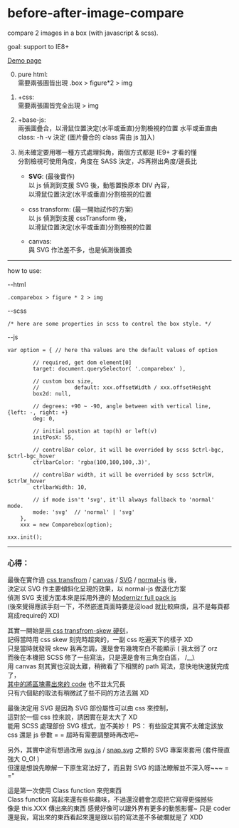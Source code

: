 before-after-image-compare
==========================

compare 2 images in a box (with javascript &amp; scss).

goal: support to IE8+

[Demo page](http://rplus.github.io/before-after-image-compare/assets/)

0. pure html:  
    需要兩張圖皆出現
    .box > figure*2 > img

1. +css:  
    需要兩張圖皆完全出現 > img

2. +base-js:  
    兩張圖疊合，以滑鼠位置決定(水平或垂直)分割檢視的位置
    水平或垂直由 class: -h -v 決定
    (圖片疊合的 class 需由 js 加入)

3. 尚未確定要用哪一種方式處理斜角，兩個方式都是 IE9+ 才看的懂  
    分割檢視可使用角度，角度在 SASS 決定，JS再撈出角度/邊長比
    + **SVG**: (最後實作)  
        以 js 偵測到支援 SVG 後，動態置換原本 DIV 內容，  
        以滑鼠位置決定(水平或垂直)分割檢視的位置

    + css transform: (最一開始試作的方案)  
        以 js 偵測到支援 cssTransform 後，  
        以滑鼠位置決定(水平或垂直)分割檢視的位置

    + canvas:  
        與 SVG 作法差不多，也是偵測後置換

---
how to use:

--html

    .comparebox > figure * 2 > img

--scss

    /* here are some properties in scss to control the box style. */

--js

    var option = { // here tha values are the default values of option

            // required, get dom element[0]
            target: document.querySelector( '.comparebox' ),

            // custom box size,
            //           default: xxx.offsetWidth / xxx.offsetHeight
            box2d: null,

            // degrees: +90 ~ -90, angle between with vertical line, {left: -, right: +}
            deg: 0,

            // initial postion at top(h) or left(v)
            initPosX: 55,

            // controlBar color, it will be overrided by scss $ctrl-bgc, $ctrl-bgc_hover
            ctrlbarColor: 'rgba(100,100,100,.3)',

            // controlBar width, it will be overrided by scss $ctrlW, $ctrlW_hover
            ctrlbarWidth: 10,

            // if mode isn't 'svg', it'll always fallback to 'normal' mode.
            mode: 'svg'  // 'normal' | 'svg'
        },
        xxx = new Comparebox(option);

    xxx.init();

---

### 心得：

最後在實作過 [css transfrom](https://github.com/Rplus/before-after-image-compare/tree/cssTransformDONE) / [canvas](https://github.com/Rplus/before-after-image-compare/tree/canvasDONE) / [SVG](https://github.com/Rplus/before-after-image-compare/tree/svgDONE) / [normal-js](https://github.com/Rplus/before-after-image-compare/tree/normalCompare) 後，  
決定以 SVG 作主要傾斜化呈現的效果，以 normal-js 做退化方案  
偵測 SVG 支援方面本來是採用外連的 [Modernizr full pack js](http://cdnjs.cloudflare.com/ajax/libs/modernizr/2.7.1/modernizr.min.js)  
(後來覺得應該手刻一下，不然嵌進頁面時要是沒load 就比較麻煩，且不是每頁都寫成require的 XD)

其實一開始是[用 css transfrom-skew 硬刻](http://codepen.io/Rplus/pen/isvDK)，  
記得當時用 css skew 刻完時超爽的，一副 css 吃遍天下的樣子 XD  
只是當時就發現 skew 我再怎調，還是會有幾塊空白不能顯示 ( 我太弱了 orz  
而後在本機把 SCSS 修了一些寫法，只是還是會有三角空白區， /__\  
用 canvas 刻其實也沒說太難，稍微看了下相關的 path 寫法，意快地快速就完成了，  
[其中的將區塊畫出來的 code](https://github.com/Rplus/before-after-image-compare/blob/canvasDONE/assets/script/app.js#L74) 也不並太冗長  
只有六個點的取法有稍微試了些不同的方法去踹 XD

最後決定用 SVG 是因為 SVG 部份屬性可以由 css 來控制，  
這對於一個 css 控來說，誘因實在是太大了 XD  
能用 SCSS 處理部份 SVG 樣式，豈不美妙！
PS： 有些設定其實不太確定該放 css 還是 js 參數 = = 屆時有需要調整時再改吧~

另外，其實中途有想過改用 [svg.js](http://svgjs.com/) / [snap.svg](http://snapsvg.io/start/) 之類的 SVG 專案來套用 (套件簡直強大 O_O! )  
但還是想說先瞭解一下原生寫法好了，而且對 SVG 的語法瞭解並不深入呀~~~ = ="

這是第一次使用 Class function 來兜東西  
Class function 寫起來還有些些趣味，不過還沒體會怎麼把它寫得更強撼些  
像是 this.XXX 傳出來的東西 感覺好像可以跟外界有更多的動態影響~
只是 coder 還是我，寫出來的東西看起來還是跟以前的寫法差不多破爛就是了 XDD
